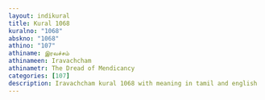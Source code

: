 ```yaml
---
layout: indikural
title: Kural 1068
kuralno: "1068"
abskno: "1068"
athino: "107"
athiname: இரவச்சம்
athinameen: Iravachcham
athinametr: The Dread of Mendicancy
categories: [107]
description: Iravachcham kural 1068 with meaning in tamil and english 
---
```


